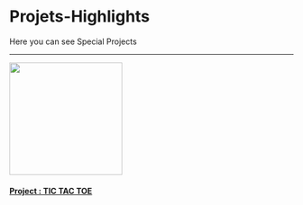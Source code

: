 # Projets-Highlights
Here you can see Special Projects
<hr>

<p>
    <img src="https://wallpaperaccess.com/full/2078979.jpg" height="200px" width="200px">
    <h4><a href="https://siddharth-oficial.github.io/Projets-Highlights/Tic Tac Toe/ttt.html" target="_blank"> Project : TIC TAC TOE </a></h4>
</p>

